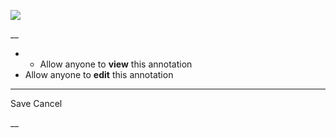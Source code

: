 ![](https://bat.bing.com/action/0?ti=56018282&Ver=2&mid=b124dda7-ba9a-4b5c-9fa9-e5ea2ca1a872&sid=201ffde0635411ee902411d77b750559&vid=20202bf0635411ee9ac03f2e618b0b9f&vids=0&msclkid=N&pi=0&lg=en-US&sw=800&sh=600&sc=24&nwd=1&tl=Shortform%20%7C%20Book&p=https%3A%2F%2Fwww.shortform.com%2Fapp%2Fbook%2F12-rules-for-life%2Frule-9&r=&lt=479&evt=pageLoad&sv=1&rn=148282)

__

  *   * Allow anyone to **view** this annotation
  * Allow anyone to **edit** this annotation



* * *

Save Cancel

__




